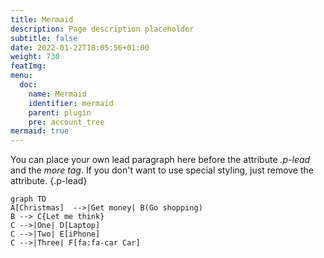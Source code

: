 ```yaml
---
title: Mermaid
description: Page description placeholder
subtitle: false
date: 2022-01-22T18:05:56+01:00 
weight: 730
featImg:
menu:
  doc:
    name: Mermaid
    identifier: mermaid
    parent: plugin
    pre: account_tree
mermaid: true
---
```


You can place your own lead paragraph here before the attribute *.p-lead* and the *more tag*. If you don't want to use special styling, just remove the attribute.
{.p-lead} <!--more-->

```mermaid 
graph TD
A[Christmas]  -->|Get money| B(Go shopping)
B --> C{Let me think}
C -->|One| D[Laptop]
C -->|Two| E[iPhone]
C -->|Three| F[fa:fa-car Car]
```
